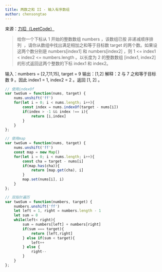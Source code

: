 ```yaml
---
title: 两数之和 II - 输入有序数组
author: chensongtao
---
```


来源：[力扣（LeetCode）](https://leetcode-cn.com/problems/two-sum-ii-input-array-is-sorted)

> 给你一个下标从 1 开始的整数数组 numbers ，该数组已按 非递减顺序排列  ，请你从数组中找出满足相加之和等于目标数 target 的两个数。如果设这两个数分别是 numbers[index1] 和 numbers[index2] ，则 1 <= index1 < index2 <= numbers.length 。以长度为 2 的整数数组 [index1, index2] 的形式返回这两个整数的下标 index1 和 index2。


输入：numbers = [2,7,11,15], target = 9
输出：[1,2]
解释：2 与 7 之和等于目标数 9 。因此 index1 = 1, index2 = 2 。返回 [1, 2] 。


```js
// 使用indexOf
var twoSum = function(nums, target) {
    nums.unshift('ff')
    for(let i = 0; i < nums.length; i++){
        const index = nums.indexOf(target - nums[i])
        if(index > -1 && index !== i){
            return [i,index]
        }
    }
};

// 使用map
var twoSum = function(nums, target) {
    nums.unshift('ff')
    const map = new Map()
    for(let i = 0; i < nums.length; i++){
        const cha = target - nums[i]
        if(map.has(cha)){
            return [map.get(cha), i]
        }
        map.set(nums[i], i)
    }
};

// 双指针遍历
var twoSum = function(numbers, target) {
    numbers.unshift('ff')
    let left = 1, right = numbers.length - 1
    let sum = 0
    while(left< right){
        sum = numbers[left] + numbers[right]
        if(sum === target){
            return [left,right]
        } else if(sum < target){
            left++
        } else {
            right--
        }
    }
};

```


